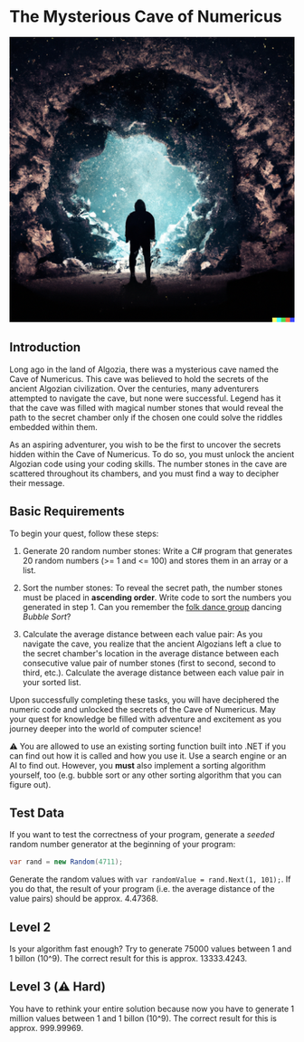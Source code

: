 # The Mysterious Cave of Numericus

![Cave of Numericus (generated with DALL-E)](./title.png)

## Introduction

Long ago in the land of Algozia, there was a mysterious cave named the Cave of Numericus. This cave was believed to hold the secrets of the ancient Algozian civilization. Over the centuries, many adventurers attempted to navigate the cave, but none were successful. Legend has it that the cave was filled with magical number stones that would reveal the path to the secret chamber only if the chosen one could solve the riddles embedded within them.

As an aspiring adventurer, you wish to be the first to uncover the secrets hidden within the Cave of Numericus. To do so, you must unlock the ancient Algozian code using your coding skills. The number stones in the cave are scattered throughout its chambers, and you must find a way to decipher their message.

## Basic Requirements

To begin your quest, follow these steps:

1. Generate 20 random number stones: Write a C# program that generates 20 random numbers (>= 1 and <= 100) and stores them in an array or a list.

2. Sort the number stones: To reveal the secret path, the number stones must be placed in **ascending order**. Write code to sort the numbers you generated in step 1. Can you remember the [folk dance group](https://youtu.be/Iv3vgjM8Pv4) dancing *Bubble Sort*?

3. Calculate the average distance between each value pair: As you navigate the cave, you realize that the ancient Algozians left a clue to the secret chamber's location in the average distance between each consecutive value pair of number stones (first to second, second to third, etc.). Calculate the average distance between each value pair in your sorted list.

Upon successfully completing these tasks, you will have deciphered the numeric code and unlocked the secrets of the Cave of Numericus. May your quest for knowledge be filled with adventure and excitement as you journey deeper into the world of computer science!

⚠️ You are allowed to use an existing sorting function built into .NET if you can find out how it is called and how you use it. Use a search engine or an AI to find out. However, you **must** also implement a sorting algorithm yourself, too (e.g. bubble sort or any other sorting algorithm that you can figure out).

## Test Data

If you want to test the correctness of your program, generate a *seeded* random number generator at the beginning of your program:

```cs
var rand = new Random(4711);
```

Generate the random values with `var randomValue = rand.Next(1, 101);`. If you do that, the result of your program (i.e. the average distance of the value pairs) should be approx. 4.47368.

## Level 2

Is your algorithm fast enough? Try to generate 75000 values between 1 and 1 billon (10^9). The correct result for this is approx. 13333.4243.

## Level 3 (⚠️ Hard)

You have to rethink your entire solution because now you have to generate 1 million values between 1 and 1 billon (10^9). The correct result for this is approx. 999.99969.
